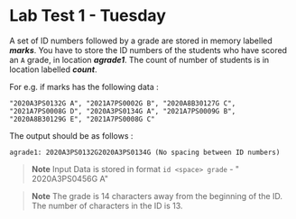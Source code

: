 # Lab Test 1 - Tuesday
A set of ID numbers followed by a grade are stored in memory labelled ***marks***. You have to store the ID numbers of the students who have scored an `A` grade, in location ***agrade1***. The count of number of students is in location labelled ***count***.

For e.g. if marks has the following data :
```
"2020A3PS0132G A", "2021A7PS0002G B", "2020A8B30127G C", "2021A7PS0008G D", "2020A3PS0134G A", "2021A7PS0009G B", "2020A8B30129G E", "2021A7PS0008G C"
```
The output should be as follows :
```
agrade1: 2020A3PS0132G2020A3PS0134G (No spacing between ID numbers)
```
> **Note**
> Input Data is stored in format `id <space> grade` -  " 2020A3PS0456G  A"

> **Note**
> The grade is 14 characters away from the beginning of the ID. The number of characters in the ID is 13.